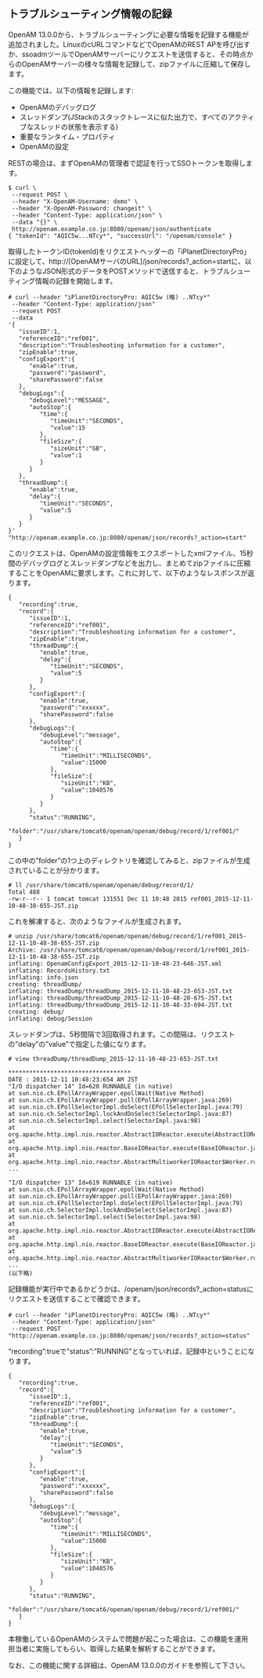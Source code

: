 ## トラブルシューティング情報の記録

OpenAM 13.0.0から、トラブルシューティングに必要な情報を記録する機能が追加されました。LinuxのcURLコマンドなどでOpenAMのREST APを呼び出すか、ssoadmツールでOpenAMサーバーにリクエストを送信すると、その時点からのOpenAMサーバーの様々な情報を記録して、zipファイルに圧縮して保存します。

この機能では、以下の情報を記録します:

- OpenAMのデバッグログ
- スレッドダンプ(JStackのスタックトレースに似た出力で、すべてのアクティブなスレッドの状態を表示する)
- 重要なランタイム・プロパティ
- OpenAMの設定

RESTの場合は、まずOpenAMの管理者で認証を行ってSSOトークンを取得します。

```
$ curl \
 --request POST \
 --header "X-OpenAM-Username: demo" \
 --header "X-OpenAM-Password: changeit" \
 --header "Content-Type: application/json" \
 --data "{}" \
 http://openam.example.co.jp:8080/openam/json/authenticate
{ "tokenId": "AQIC5w...NTcy*", "successUrl": "/openam/console" }
```

取得したトークンID(tokenId)をリクエストヘッダーの「iPlanetDirectoryPro」に設定して、http://[OpenAMサーバのURL]/json/records?_action=startに、以下のようなJSON形式のデータをPOSTメソッドで送信すると、トラブルシューティング情報の記録を開始します。

```
# curl --header "iPlanetDirectoryPro: AQIC5w (略) ..NTcy*"
 --header "Content-Type: application/json"
 --request POST
 --data 
'{
   "issueID":1,
   "referenceID":"ref001",
   "description":"Troubleshooting information for a customer",
   "zipEnable":true,
   "configExport":{
      "enable":true,
      "password":"password",
      "sharePassword":false
   },
   "debugLogs":{
      "debugLevel":"MESSAGE",
      "autoStop":{
         "time":{
            "timeUnit":"SECONDS",
            "value":15
         },
         "fileSize":{
            "sizeUnit":"GB",
            "value":1
         }
      }
   },
   "threadDump":{
      "enable":true,
      "delay":{
         "timeUnit":"SECONDS",
         "value":5
      }
   }
}'
"http://openam.example.co.jp:8080/openam/json/records?_action=start"
```

このリクエストは、OpenAMの設定情報をエクスポートしたxmlファイル、15秒間のデバッグログとスレッドダンプなどを出力し、まとめてzipファイルに圧縮することをOpenAMに要求します。これに対して、以下のようなレスポンスが返ります。

```
{
   "recording":true,
   "record":{
      "issueID":1,
      "referenceID":"ref001",
      "description":"Troubleshooting information for a customer",
      "zipEnable":true,
      "threadDump":{
         "enable":true,
         "delay":{
            "timeUnit":"SECONDS",
            "value":5
         }
      },
      "configExport":{
         "enable":true,
         "password":"xxxxxx",
         "sharePassword":false
      },
      "debugLogs":{
         "debugLevel":"message",
         "autoStop":{
            "time":{
               "timeUnit":"MILLISECONDS",
               "value":15000
            },
            "fileSize":{
               "sizeUnit":"KB",
               "value":1048576
            }
         }
      },
      "status":"RUNNING",
      "folder":"/usr/share/tomcat6/openam/openam/debug/record/1/ref001/"
   }
}
```

この中の”folder”の1つ上のディレクトリを確認してみると、zipファイルが生成されていることが分かります。

```
# ll /usr/share/tomcat6/openam/openam/debug/record/1/
Total 488
-rw-r--r-- 1 tomcat tomcat 131551 Dec 11 10:48 2015 ref001_2015-12-11-10-48-38-655-JST.zip
```

これを解凍すると、次のようなファイルが生成されます。

```
# unzip /usr/share/tomcat6/openam/openam/debug/record/1/ref001_2015-12-11-10-48-38-655-JST.zip
Archive: /usr/share/tomcat6/openam/openam/debug/record/1/ref001_2015-12-11-10-48-38-655-JST.zip
inflating: OpenamConfigExport_2015-12-11-10-48-23-646-JST.xml
inflating: RecordsHistory.txt
inflating: info.json
creating: threadDump/
inflating: threadDump/threadDump_2015-12-11-10-48-23-653-JST.txt
inflating: threadDump/threadDump_2015-12-11-10-48-28-675-JST.txt
inflating: threadDump/threadDump_2015-12-11-10-48-33-694-JST.txt
creating: debug/
inflating: debug/Session
```

スレッドダンプは、5秒間隔で3回取得されます。この間隔は、リクエストの”delay”の”value”で指定した値になります。

```
# view threadDump/threadDump_2015-12-11-10-48-23-653-JST.txt

***********************************
DATE : 2015-12-11 10:48:23:654 AM JST
"I/O dispatcher 14" Id=620 RUNNABLE (in native)
at sun.nio.ch.EPollArrayWrapper.epollWait(Native Method)
at sun.nio.ch.EPollArrayWrapper.poll(EPollArrayWrapper.java:269)
at sun.nio.ch.EPollSelectorImpl.doSelect(EPollSelectorImpl.java:79)
at sun.nio.ch.SelectorImpl.lockAndDoSelect(SelectorImpl.java:87)
at sun.nio.ch.SelectorImpl.select(SelectorImpl.java:98)
at org.apache.http.impl.nio.reactor.AbstractIOReactor.execute(AbstractIOReactor.java:257)
at org.apache.http.impl.nio.reactor.BaseIOReactor.execute(BaseIOReactor.java:106)
at org.apache.http.impl.nio.reactor.AbstractMultiworkerIOReactor$Worker.run(AbstractMultiworkerIOReactor.java:590)
...

"I/O dispatcher 13" Id=619 RUNNABLE (in native)
at sun.nio.ch.EPollArrayWrapper.epollWait(Native Method)
at sun.nio.ch.EPollArrayWrapper.poll(EPollArrayWrapper.java:269)
at sun.nio.ch.EPollSelectorImpl.doSelect(EPollSelectorImpl.java:79)
at sun.nio.ch.SelectorImpl.lockAndDoSelect(SelectorImpl.java:87)
at sun.nio.ch.SelectorImpl.select(SelectorImpl.java:98)
at org.apache.http.impl.nio.reactor.AbstractIOReactor.execute(AbstractIOReactor.java:257)
at org.apache.http.impl.nio.reactor.BaseIOReactor.execute(BaseIOReactor.java:106)
at org.apache.http.impl.nio.reactor.AbstractMultiworkerIOReactor$Worker.run(AbstractMultiworkerIOReactor.java:590)
...
(以下略)
```

記録機能が実行中であるかどうかは、/openam/json/records?_action=statusにリクエストを送信することで確認できます。

```
# curl --header "iPlanetDirectoryPro: AQIC5w (略) ..NTcy*"
 --header "Content-Type: application/json"
 --request POST
"http://openam.example.co.jp:8080/openam/json/records?_action=status"
```

“recording”:trueで”status”:”RUNNING”となっていれば、記録中ということになります。

```
{
   "recording":true,
   "record":{
      "issueID":1,
      "referenceID":"ref001",
      "description":"Troubleshooting information for a customer",
      "zipEnable":true,
      "threadDump":{
         "enable":true,
         "delay":{
            "timeUnit":"SECONDS",
            "value":5
         }
      },
      "configExport":{
         "enable":true,
         "password":"xxxxxx",
         "sharePassword":false
      },
      "debugLogs":{
         "debugLevel":"message",
         "autoStop":{
            "time":{
               "timeUnit":"MILLISECONDS",
               "value":15000
            },
            "fileSize":{
               "sizeUnit":"KB",
               "value":1048576
            }
         }
      },
      "status":"RUNNING",
      "folder":"/usr/share/tomcat6/openam/openam/debug/record/1/ref001/"
   }
}
```

本稼働しているOpenAMのシステムで問題が起こった場合は、この機能を運用担当者に実施してもらい、取得した結果を解析することができます。

なお、この機能に関する詳細は、OpenAM 13.0.0のガイドを参照して下さい。
